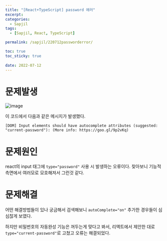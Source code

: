 ```yaml
---
title: "[React+TypeScript] password 에러"
excerpt: 
categories:
  - Sapjil
tags:
  - [Sapjil, React, TypeScript]

permalink: /sapjil/220712passworderror/

toc: true
toc_sticky: true
 
date: 2022-07-12
---
```


# 문제발생
![image](https://user-images.githubusercontent.com/49031232/178452308-d3ed3807-f30c-4816-b001-f2ad80f7b032.png)

이 코드에서 다음과 같은 메시지가 발생했다.

```
[DOM] Input elements should have autocomplete attributes (suggested: "current-password"): (More info: https://goo.gl/9p2vKq)
```

# 문제원인
react의 input 태그에 `type="password"` 사용 시 발생하는 오류이다. 찾아보니 기능적 측면에서 여러모로 모호해져서 그런것 같다.

# 문제해결
어떤 해결방법들이 있나 궁금해서 검색해보니 `autoComplete="on"` 추가한 경우들이 심심찮게 보였다.

하지만 비밀번호의 자동완성 기능은 꺼두는게 맞다고 봐서, 리액트에서 제안한 대로 `type="current-password"`로 고쳤고 오류는 해결되었다.
